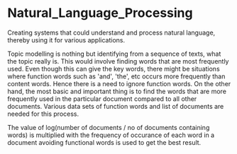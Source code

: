 # Natural_Language_Processing

Creating systems that could understand and process natural language, thereby
 using it for various applications.
 
 Topic modelling is nothing but identifying from a sequence of texts, what
  the topic really is. This would involve finding words that are most
   frequently used. Even though this can give the key words, there might be
    situations where function words such as 'and', 'the', etc occurs more
     frequently than content words. Hence there is a need to ignore function
      words. On the other hand, the most basic and important thing is to find
       the words that are more frequently used in the particular document
        compared to all other documents. Various data sets of function words
         and list of documents are needed for this process.
         
 The value of log(number of documents / no of documents containing
  words) is multiplied with the frequency of occurance of each word
   in a document avoiding functional words is used to get the best
    result.
